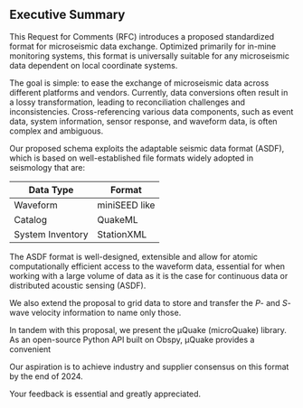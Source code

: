 
## Executive Summary

This Request for Comments (RFC) introduces a proposed standardized format for microseismic data exchange. Optimized primarily for in-mine monitoring systems, this format is universally suitable for any microseismic data dependent on local coordinate systems.

The goal is simple: to ease the exchange of microseismic data across different platforms and vendors. Currently, data conversions often result in a lossy transformation, leading to reconciliation challenges and inconsistencies. Cross-referencing various data components, such as event data, system information, sensor response, and waveform data, is often complex and ambiguous.

Our proposed schema exploits the adaptable seismic data format (ASDF), which is based on well-established file formats widely adopted in seismology that are:

|Data Type        | Format     |
|-----------------|------------|
| Waveform        | miniSEED like   |
| Catalog         | QuakeML  |
| System Inventory| StationXML  |

The ASDF format is well-designed, extensible and allow for atomic computationally efficient access to the waveform data, essential for when working with a large volume of data as it is the case for continuous data or distributed acoustic sensing (ASDF). 

We also extend the proposal to grid data to store and transfer the *P*- and *S*-wave velocity information to name only those.

In tandem with this proposal, we present the μQuake (microQuake) library. As an open-source Python API built on Obspy, μQuake provides a convenient 

Our aspiration is to achieve industry and supplier consensus on this format by the end of 2024.

Your feedback is essential and greatly appreciated.

<!--stackedit_data:
eyJoaXN0b3J5IjpbMTEzMzQwMzQ0NSwxODQ3ODYzMzQ0LC0yMD
YwNTE5MTQwLDE0ODE0Njc4OTFdfQ==
-->